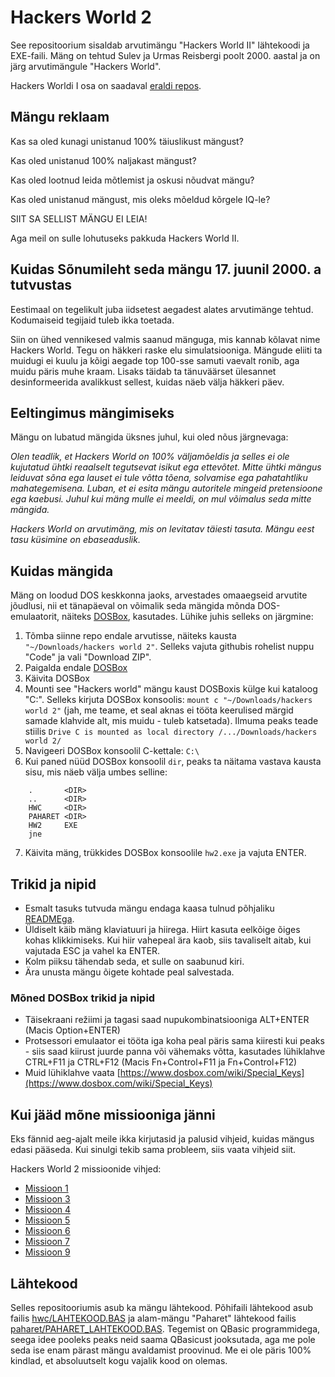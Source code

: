 # Hackers World 2

See repositoorium sisaldab arvutimängu "Hackers World II" lähtekoodi ja EXE-faili. Mäng on tehtud Sulev ja Urmas Reisbergi poolt 2000. aastal ja on järg arvutimängule "Hackers World".

Hackers Worldi I osa on saadaval [eraldi repos](https://github.com/SulevR/hackersworld1).

## Mängu reklaam
Kas sa oled kunagi unistanud 100% täiuslikust mängust?

Kas oled unistanud 100% naljakast mängust?

Kas oled lootnud leida mõtlemist ja oskusi nõudvat mängu?

Kas oled unistanud mängust, mis oleks mõeldud kõrgele IQ-le?

SIIT SA SELLIST MÄNGU EI LEIA!

Aga meil on sulle lohutuseks pakkuda
Hackers World II.

## Kuidas Sõnumileht seda mängu 17. juunil 2000. a tutvustas

Eestimaal on tegelikult juba iidsetest aegadest alates arvutimänge tehtud. Kodumaiseid tegijaid tuleb ikka toetada.

Siin on ühed vennikesed valmis saanud mänguga, mis kannab kõlavat nime Hackers World. Tegu on häkkeri raske elu simulatsiooniga. Mängude eliiti ta muidugi ei kuulu ja kõigi aegade top 100-sse samuti vaevalt ronib, aga muidu päris muhe kraam. Lisaks täidab ta tänuväärset ülesannet desinformeerida avalikkust sellest, kuidas näeb välja häkkeri päev.

## Eeltingimus mängimiseks

Mängu on lubatud mängida üksnes juhul, kui oled nõus järgnevaga:

*Olen teadlik, et Hackers World on 100% väljamõeldis ja selles ei ole kujutatud ühtki reaalselt tegutsevat isikut ega ettevõtet. Mitte ühtki mängus leiduvat sõna ega lauset ei tule võtta tõena, solvamise ega pahatahtliku mahategemisena. Luban, et ei esita mängu autoritele mingeid pretensioone ega kaebusi. Juhul kui mäng mulle ei meeldi, on mul võimalus seda mitte mängida.*

*Hackers World on arvutimäng, mis on levitatav täiesti tasuta. Mängu eest tasu küsimine on ebaseaduslik.*

## Kuidas mängida

Mäng on loodud DOS keskkonna jaoks, arvestades omaaegseid arvutite jõudlusi, nii et tänapäeval on võimalik seda mängida mõnda DOS-emulaatorit, näiteks [DOSBox](https://www.dosbox.com), kasutades. Lühike juhis selleks on järgmine:

1. Tõmba siinne repo endale arvutisse, näiteks kausta `"~/Downloads/hackers world 2"`. Selleks vajuta githubis rohelist nuppu "Code" ja vali "Download ZIP".
2. Paigalda endale [DOSBox](https://www.dosbox.com)
3. Käivita DOSBox
4. Mounti see "Hackers world" mängu kaust DOSBoxis külge kui kataloog "C:\". Selleks kirjuta DOSBox konsoolis: `mount c "~/Downloads/hackers world 2"` (jah, me teame, et seal aknas ei tööta keerulised märgid samade klahvide alt, mis muidu - tuleb katsetada). Ilmuma peaks teade stiilis `Drive C is mounted as local directory /.../Downloads/hackers world 2/`
5. Navigeeri DOSBox konsoolil C-kettale: `C:\`
6. Kui paned nüüd DOSBox konsoolil `dir`, peaks ta näitama vastava kausta sisu, mis näeb välja umbes selline:
```
	.       <DIR>
	..      <DIR>
	HWC     <DIR>
	PAHARET <DIR>
	HW2     EXE
	jne
```
7. Käivita mäng, trükkides DOSBox konsoolile `hw2.exe` ja vajuta ENTER.

## Trikid ja nipid

* Esmalt tasuks tutvuda mängu endaga kaasa tulnud põhjaliku [READMEga](LOE_MIND.txt).
* Üldiselt käib mäng klaviatuuri ja hiirega. Hiirt kasuta eelkõige õiges kohas klikkimiseks. Kui hiir vahepeal ära kaob, siis tavaliselt aitab, kui vajutada ESC ja vahel ka ENTER.
* Kolm piiksu tähendab seda, et sulle on saabunud kiri.
* Ära unusta mängu õigete kohtade peal salvestada.

### Mõned DOSBox trikid ja nipid

* Täisekraani režiimi ja tagasi saad nupukombinatsiooniga ALT+ENTER (Macis Option+ENTER)
* Protsessori emulaator ei tööta iga koha peal päris sama kiiresti kui peaks - siis saad kiirust juurde panna või vähemaks võtta, kasutades lühiklahve CTRL+F11 ja CTRL+F12 (Macis Fn+Control+F11 ja Fn+Control+F12)
* Muid lühiklahve vaata [https://www.dosbox.com/wiki/Special_Keys](https://www.dosbox.com/wiki/Special_Keys)

## Kui jääd mõne missiooniga jänni

Eks fännid aeg-ajalt meile ikka kirjutasid ja palusid vihjeid, kuidas mängus edasi pääseda. Kui sinulgi tekib sama probleem, siis vaata vihjeid siit.

Hackers World 2 missioonide vihjed:

* [Missioon 1](vihjed/abi_hw2_1.md)
* [Missioon 3](vihjed/abi_hw2_3.md)
* [Missioon 4](vihjed/abi_hw2_4.md)
* [Missioon 5](vihjed/abi_hw2_5.md)
* [Missioon 6](vihjed/abi_hw2_6.md)
* [Missioon 7](vihjed/abi_hw2_7.md)
* [Missioon 9](vihjed/abi_hw2_9.md)


## Lähtekood

Selles repositooriumis asub ka mängu lähtekood. Põhifaili lähtekood asub failis [hwc/LAHTEKOOD.BAS](hwc/LAHTEKOOD.BAS) ja alam-mängu "Paharet" lähtekood failis [paharet/PAHARET_LAHTEKOOD.BAS](paharet/PAHARET_LAHTEKOOD.BAS). Tegemist on QBasic programmidega, seega idee pooleks peaks neid saama QBasicust jooksutada, aga me pole seda ise enam pärast mängu avaldamist proovinud. Me ei ole päris 100% kindlad, et absoluutselt kogu vajalik kood on olemas.
